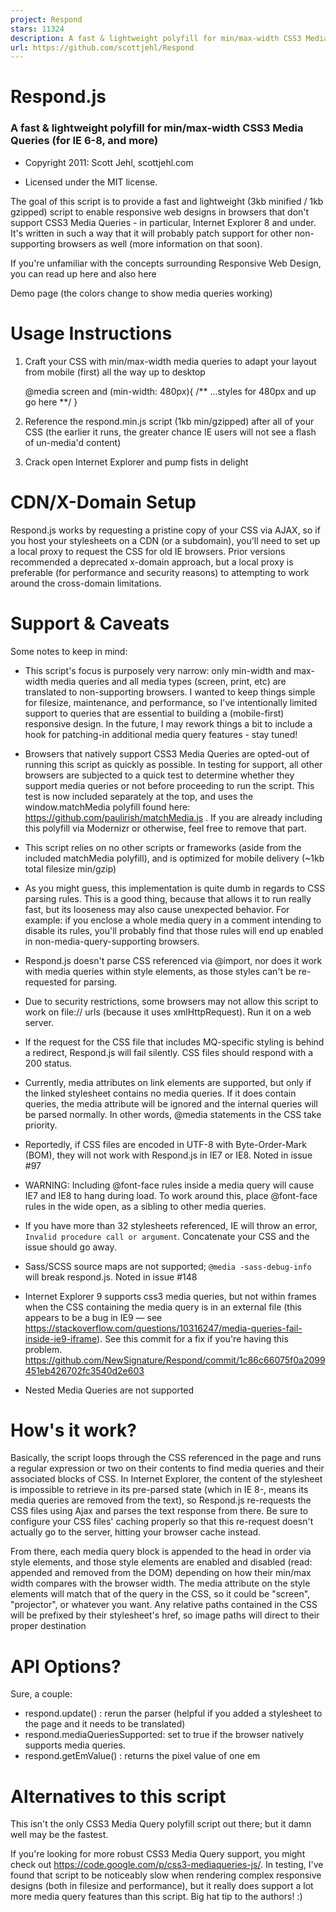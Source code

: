 ```yaml
---
project: Respond
stars: 11324
description: A fast & lightweight polyfill for min/max-width CSS3 Media Queries (for IE 6-8, and more)
url: https://github.com/scottjehl/Respond
---
```


Respond.js
==========

### A fast & lightweight polyfill for min/max-width CSS3 Media Queries (for IE 6-8, and more)

-   Copyright 2011: Scott Jehl, scottjehl.com
    
-   Licensed under the MIT license.
    

The goal of this script is to provide a fast and lightweight (3kb minified / 1kb gzipped) script to enable responsive web designs in browsers that don't support CSS3 Media Queries - in particular, Internet Explorer 8 and under. It's written in such a way that it will probably patch support for other non-supporting browsers as well (more information on that soon).

If you're unfamiliar with the concepts surrounding Responsive Web Design, you can read up here and also here

Demo page (the colors change to show media queries working)

Usage Instructions
==================

1.  Craft your CSS with min/max-width media queries to adapt your layout from mobile (first) all the way up to desktop

    @media screen and (min-width: 480px){
        /\*\* ...styles for 480px and up go here \*\*/
    }

1.  Reference the respond.min.js script (1kb min/gzipped) after all of your CSS (the earlier it runs, the greater chance IE users will not see a flash of un-media'd content)
    
2.  Crack open Internet Explorer and pump fists in delight
    

CDN/X-Domain Setup
==================

Respond.js works by requesting a pristine copy of your CSS via AJAX, so if you host your stylesheets on a CDN (or a subdomain), you'll need to set up a local proxy to request the CSS for old IE browsers. Prior versions recommended a deprecated x-domain approach, but a local proxy is preferable (for performance and security reasons) to attempting to work around the cross-domain limitations.

Support & Caveats
=================

Some notes to keep in mind:

-   This script's focus is purposely very narrow: only min-width and max-width media queries and all media types (screen, print, etc) are translated to non-supporting browsers. I wanted to keep things simple for filesize, maintenance, and performance, so I've intentionally limited support to queries that are essential to building a (mobile-first) responsive design. In the future, I may rework things a bit to include a hook for patching-in additional media query features - stay tuned!
    
-   Browsers that natively support CSS3 Media Queries are opted-out of running this script as quickly as possible. In testing for support, all other browsers are subjected to a quick test to determine whether they support media queries or not before proceeding to run the script. This test is now included separately at the top, and uses the window.matchMedia polyfill found here: https://github.com/paulirish/matchMedia.js . If you are already including this polyfill via Modernizr or otherwise, feel free to remove that part.
    
-   This script relies on no other scripts or frameworks (aside from the included matchMedia polyfill), and is optimized for mobile delivery (~1kb total filesize min/gzip)
    
-   As you might guess, this implementation is quite dumb in regards to CSS parsing rules. This is a good thing, because that allows it to run really fast, but its looseness may also cause unexpected behavior. For example: if you enclose a whole media query in a comment intending to disable its rules, you'll probably find that those rules will end up enabled in non-media-query-supporting browsers.
    
-   Respond.js doesn't parse CSS referenced via @import, nor does it work with media queries within style elements, as those styles can't be re-requested for parsing.
    
-   Due to security restrictions, some browsers may not allow this script to work on file:// urls (because it uses xmlHttpRequest). Run it on a web server.
    
-   If the request for the CSS file that includes MQ-specific styling is behind a redirect, Respond.js will fail silently. CSS files should respond with a 200 status.
    
-   Currently, media attributes on link elements are supported, but only if the linked stylesheet contains no media queries. If it does contain queries, the media attribute will be ignored and the internal queries will be parsed normally. In other words, @media statements in the CSS take priority.
    
-   Reportedly, if CSS files are encoded in UTF-8 with Byte-Order-Mark (BOM), they will not work with Respond.js in IE7 or IE8. Noted in issue #97
    
-   WARNING: Including @font-face rules inside a media query will cause IE7 and IE8 to hang during load. To work around this, place @font-face rules in the wide open, as a sibling to other media queries.
    
-   If you have more than 32 stylesheets referenced, IE will throw an error, `Invalid procedure call or argument`. Concatenate your CSS and the issue should go away.
    
-   Sass/SCSS source maps are not supported; `@media -sass-debug-info` will break respond.js. Noted in issue #148
    
-   Internet Explorer 9 supports css3 media queries, but not within frames when the CSS containing the media query is in an external file (this appears to be a bug in IE9 — see https://stackoverflow.com/questions/10316247/media-queries-fail-inside-ie9-iframe). See this commit for a fix if you're having this problem. https://github.com/NewSignature/Respond/commit/1c86c66075f0a2099451eb426702fc3540d2e603
    
-   Nested Media Queries are not supported
    

How's it work?
==============

Basically, the script loops through the CSS referenced in the page and runs a regular expression or two on their contents to find media queries and their associated blocks of CSS. In Internet Explorer, the content of the stylesheet is impossible to retrieve in its pre-parsed state (which in IE 8-, means its media queries are removed from the text), so Respond.js re-requests the CSS files using Ajax and parses the text response from there. Be sure to configure your CSS files' caching properly so that this re-request doesn't actually go to the server, hitting your browser cache instead.

From there, each media query block is appended to the head in order via style elements, and those style elements are enabled and disabled (read: appended and removed from the DOM) depending on how their min/max width compares with the browser width. The media attribute on the style elements will match that of the query in the CSS, so it could be "screen", "projector", or whatever you want. Any relative paths contained in the CSS will be prefixed by their stylesheet's href, so image paths will direct to their proper destination

API Options?
============

Sure, a couple:

-   respond.update() : rerun the parser (helpful if you added a stylesheet to the page and it needs to be translated)
-   respond.mediaQueriesSupported: set to true if the browser natively supports media queries.
-   respond.getEmValue() : returns the pixel value of one em

Alternatives to this script
===========================

This isn't the only CSS3 Media Query polyfill script out there; but it damn well may be the fastest.

If you're looking for more robust CSS3 Media Query support, you might check out https://code.google.com/p/css3-mediaqueries-js/. In testing, I've found that script to be noticeably slow when rendering complex responsive designs (both in filesize and performance), but it really does support a lot more media query features than this script. Big hat tip to the authors! :)
